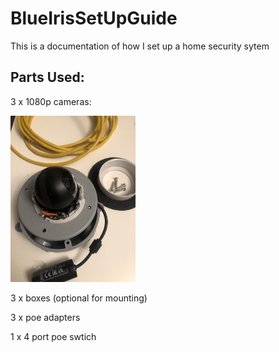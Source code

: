 # BlueIrisSetUpGuide

This is a documentation of how I set up a home security sytem


## Parts Used:

3 x 1080p cameras:

<img src="https://github.com/tarasermolenko/BlueIrisSetUpGuide/blob/main/camera.jpeg" alt="drawing" width="200"/>

3 x boxes (optional for mounting)

3 x poe adapters 

1 x 4 port poe swtich


